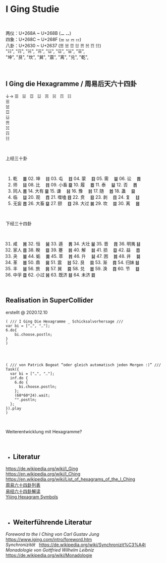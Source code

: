 # I Ging Studie

<br>

两仪：U+268A ~ U+268B (⚊ ⚋) <br>
四象：U+268C ~ U+268F (⚌ ⚍ ⚎ ⚏) <br>
八卦：U+2630 ~ U+2637 (☰ ☱ ☲ ☳ ☴ ☵ ☶ ☷) <br>
"☷", "☶", "☵", "☴",  "☳", "☲", "☱", "☰", <br>
"坤", "艮", "坎", "巽", "震", "离", "兑", "乾", <br>

<br>

## I Ging die Hexagramme / 周易后天六十四卦 <br>

↓→  ☰ &nbsp; ☱ &nbsp; ☲ &nbsp; ☳ &nbsp; ☴ &nbsp; ☵ &nbsp; ☶ &nbsp; ☷ <br>
☰                             <br>
☱                             <br>
☲                             <br>
☳                             <br>
☴                             <br>
☵                             <br>
☶                             <br>
☷                             <br>

<br>

上经三十卦 <br>

<br>

01. 乾　 ䷀	02. 坤　 ䷁	03. 屯　 ䷂	04. 蒙　 ䷃	05. 需　 ䷄	06. 讼　 ䷅ <br>
07. 师　 ䷆	08. 比　 ䷇	09. 小畜 ䷈	10. 履　 ䷉	11. 泰　 ䷊	12. 否　 ䷋ <br>
13. 同人 ䷌	14. 大有 ䷍	15. 谦　 ䷎	16. 豫　 ䷏	17. 随　 ䷐	18. 蛊　 ䷑ <br>
19. 临　 ䷒	20. 观　 ䷓	21. 噬嗑 ䷔	22. 贲　 ䷕	23. 剥　 ䷖	24. 复　 ䷗ <br>
25. 无妄 ䷘	26. 大畜 ䷙	27. 颐　 ䷚	28. 大过 ䷛	29. 坎　 ䷜	30. 离　 ䷝ <br>

<br>

下经三十四卦 <br>

<br>

31. 咸　 ䷞	32. 恒　 ䷟	33. 遁　 ䷠	34. 大壮 ䷡	35. 晋　 ䷢	36. 明夷 ䷣ <br>
37. 家人 ䷤	38. 睽　 ䷥	39. 蹇　 ䷦	40. 解　 ䷧	41. 损　 ䷨	42. 益　 ䷩ <br>
43. 夬　 ䷪	44. 姤　 ䷫	45. 萃　 ䷬	46. 升　 ䷭	47. 困　 ䷮	48. 井　 ䷯ <br>
49. 革　 ䷰	50. 鼎　 ䷱	51. 震　 ䷲	52. 艮　 ䷳	53. 渐　 ䷴	54. 归妹 ䷵ <br>
55. 丰　 ䷶	56. 旅　 ䷷	57. 巽　 ䷸	58. 兑　 ䷹	59. 涣　 ䷺	60. 节　 ䷻ <br>
61. 中孚 ䷼	62. 小过 ䷽	63. 既济 ䷾	64. 未济 ䷿                         <br>

<br>

## Realisation in SuperCollider

erstellt @ 2020.12.10

```supercollider
( /// I Ging Die Hexagramme _ Schicksalvorhersage ///
var bi = ["⚊", "⚋"];
6.do{
	bi.choose.postln;
}
)




( /// von Patrick Bogeat “oder gleich automatisch jeden Morgen :)” ///
Task({
  var bi = ["⚊", "⚋"];
  inf.do {
    6.do {
      bi.choose.postln;
    };
    (60*60*24).wait;
    "".postln;
  };
}).play
)
```
<br>

Weiterentwicklung mit Hexagramme? <br>

<br>


* ## Literatur <br>
<https://de.wikipedia.org/wiki/I_Ging> <br>
<https://en.wikipedia.org/wiki/I_Ching> <br>
<https://en.wikipedia.org/wiki/List_of_hexagrams_of_the_I_Ching> <br>
[周易六十四卦列表](https://zh.wikipedia.org/wiki/%E5%91%A8%E6%98%93%E5%85%AD%E5%8D%81%E5%9B%9B%E5%8D%A6%E5%88%97%E8%A1%A8) <br>
[易经六十四卦解读](https://baike.baidu.com/item/%E6%98%93%E7%BB%8F%E5%85%AD%E5%8D%81%E5%9B%9B%E5%8D%A6) <br>
[Yijing Hexagram Symbols](http://www.unicode.org/charts/PDF/U4DC0.pdf) <br>

<br>

* ## Weiterführende Literatur <br>
*Foreword to the I Ching von Carl Gustav Jung* &nbsp; <https://www.iging.com/intro/foreword.htm> <br>
*Synchronizität* &nbsp; <https://de.wikipedia.org/wiki/Synchronizit%C3%A4t> <br>
*Monadologie von Gottfried Wilhelm Leibniz* &nbsp; <https://de.wikipedia.org/wiki/Monadologie>
